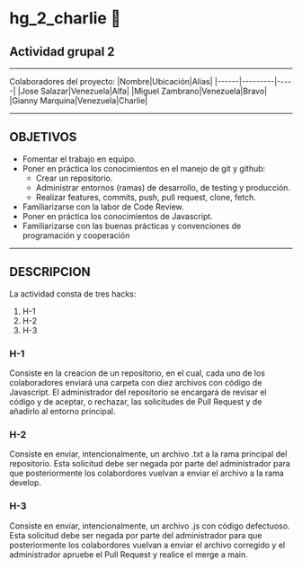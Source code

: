 <h1> hg_2_charlie 🤖 </h1>

<h2> Actividad grupal 2 </h2>

---

Colaboradores del proyecto:
|Nombre|Ubicación|Alias|
|------|---------|-----|
|Jose Salazar|Venezuela|Alfa|
|Miguel Zambrano|Venezuela|Bravo|
|Gianny Marquina|Venezuela|Charlie|

---

<h2> OBJETIVOS </h2>
<ul>
  <li> Fomentar el trabajo en equipo. </li>
  <li> Poner en práctica los conocimientos en el manejo de git y github:
    <ul>
      <li> Crear un repositorio. </li>
      <li> Administrar entornos (ramas) de desarrollo, de testing y producción. </li>
      <li> Realizar features, commits, push, pull request, clone, fetch. </li>
    </ul>
  <li> Familiarizarse con la labor de Code Review. </li>
  <li> Poner en práctica los conocimientos de Javascript. </li>
  <li> Familiarizarse con las buenas prácticas y convenciones de programación y cooperación </li> 
</ul>

---
<h2> DESCRIPCION </h2>
La actividad consta de tres hacks:
<ol>
  <li> H-1 </li>
  <li> H-2 </li>
  <li> H-3 </li>
</ol>

<h3> H-1 </h3>
Consiste en la creacion de un repositorio, en el cual, cada uno de los colaboradores enviará una carpeta con diez archivos con código de Javascript. El administrador del repositorio se encargará de revisar el código y de aceptar, o rechazar, las solicitudes de Pull Request y de añadirlo al entorno principal.

<h3> H-2 </h3>
Consiste en enviar, intencionalmente, un archivo .txt a la rama principal del repositorio. Esta solicitud debe ser negada por parte del administrador para que posteriormente los colabordores vuelvan a enviar el archivo a la rama develop.

<h3> H-3 </h3>
Consiste en enviar, intencionalmente, un archivo .js con código defectuoso. Esta solicitud debe ser negada por parte del administrador para que posteriormente los colabordores vuelvan a enviar el archivo corregido y el administrador apruebe el Pull Request y realice el merge a main.
